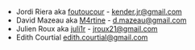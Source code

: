 * Jordi Riera aka [foutoucour](https://github.com/foutoucour) - <kender.jr@gmail.com> 
* David Mazeau aka [M4rtine](https://github.com/m4rtine) - <d.mazeau@gmail.com> 
* Julien Roux aka [juli1r](https://github.com/juli1r) - <jroux21@gmail.com>  
* Edith Courtial <edith.courtial@gmail.com>
